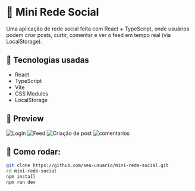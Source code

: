 # 🚀 Mini Rede Social

Uma aplicação de rede social feita com React + TypeScript, onde usuários podem criar posts, curtir, comentar e ver o feed em tempo real (via LocalStorage).

## 🧪 Tecnologias usadas
- React
- TypeScript
- Vite
- CSS Modules
- LocalStorage

## 📸 Preview
![Login](https://github.com/user-attachments/assets/12c84e09-5fb8-4d7d-8699-bebc094d92bd)
![Feed](https://github.com/user-attachments/assets/841f5551-ae78-4826-9372-f0a34d0da316)
![Criação de post](https://github.com/user-attachments/assets/a080edae-4d62-4594-acec-ff2b81da8248)
![comentarios](https://github.com/user-attachments/assets/fea8d282-7990-4220-8883-0345945d8925)





## 🔧 Como rodar:
```bash
git clone https://github.com/seu-usuario/mini-rede-social.git
cd mini-rede-social
npm install
npm run dev
